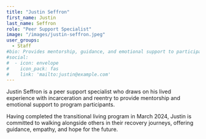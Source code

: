 ```yaml
---
title: "Justin Seffron"
first_name: Justin
last_name: Seffron
role: "Peer Support Specialist"
image: "/images/justin-seffron.jpeg"
user_groups:
  - Staff
#bio: Provides mentorship, guidance, and emotional support to participants, using lived experience with incarceration and successful reentry to foster connection and encouragement.
#social:
#  - icon: envelope
#    icon_pack: fas
#    link: 'mailto:justin@example.com'
---
```


Justin Seffron is a peer support specialist who draws on his lived experience with incarceration and reentry to provide mentorship and emotional support to program participants. 

Having completed the transitional living program in March 2024, Justin is committed to walking alongside others in their recovery journeys, offering guidance, empathy, and hope for the future.